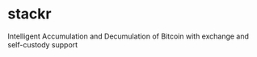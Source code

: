 # stackr
Intelligent Accumulation and Decumulation of Bitcoin with exchange and self-custody support
